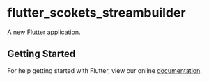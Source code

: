 # flutter_scokets_streambuilder

A new Flutter application.

## Getting Started

For help getting started with Flutter, view our online
[documentation](https://flutter.io/).
